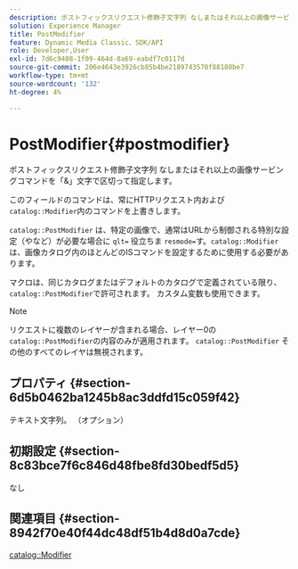 ```yaml
---
description: ポストフィックスリクエスト修飾子文字列 なしまたはそれ以上の画像サービングコマンドを「&」文字で区切って指定します。
solution: Experience Manager
title: PostModifier
feature: Dynamic Media Classic、SDK/API
role: Developer,User
exl-id: 7d6c9408-1f09-464d-8a69-eabdf7c0117d
source-git-commit: 206e4643e3926cb85b4be2189743578f88180be7
workflow-type: tm+mt
source-wordcount: '132'
ht-degree: 4%

---
```


# PostModifier{#postmodifier}

ポストフィックスリクエスト修飾子文字列 なしまたはそれ以上の画像サービングコマンドを「&amp;」文字で区切って指定します。

このフィールドのコマンドは、常にHTTPリクエスト内および`catalog::Modifier`内のコマンドを上書きします。

`catalog::PostModifier` は、特定の画像で、通常はURLから制御される特別な設定（やなど）が必要な場合に `qlt=` 役立ちま `resmode=`す。`catalog::Modifier` は、画像カタログ内のほとんどのISコマンドを設定するために使用する必要があります。

マクロは、同じカタログまたはデフォルトのカタログで定義されている限り、`catalog::PostModifier`で許可されます。 カスタム変数も使用できます。

>[!NOTE]
>
>リクエストに複数のレイヤーが含まれる場合、レイヤー0の`catalog::PostModifier`の内容のみが適用されます。 `catalog::PostModifier` その他のすべてのレイヤは無視されます。

## プロパティ {#section-6d5b0462ba1245b8ac3ddfd15c059f42}

テキスト文字列。 （オプション）

## 初期設定 {#section-8c83bce7f6c846d48fbe8fd30bedf5d5}

なし

## 関連項目 {#section-8942f70e40f44dc48df51b4d8d0a7cde}

[catalog::Modifier](../../../../../../is-api/image-catalog/image-serving-api-ref/c-image-catalog-reference/c-image-svg-data-reference/c-image-data-reference/r-modifier-cat.md#reference-d2c6884b3a2248fab81a112d27969834)

